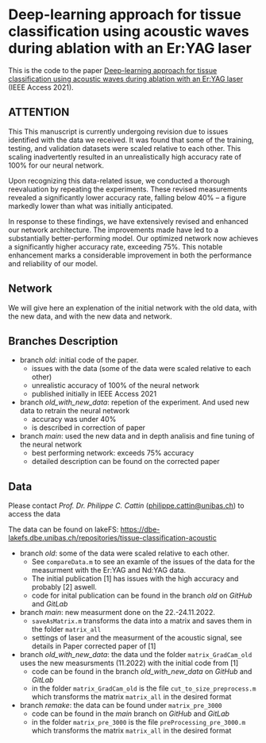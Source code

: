 # Deep-learning approach for tissue classification using acoustic waves during ablation with an Er:YAG laser
This is the code to the paper [Deep-learning approach for tissue classification using acoustic waves during ablation with an Er:YAG laser](https://doi.org/10.1109/ACCESS.2021.3113055) (IEEE Access 2021).

## ATTENTION
This This manuscript is currently undergoing revision due to issues identified with the data we received.
It was found that some of the training, testing, and validation datasets were scaled relative to each other. 
This scaling inadvertently resulted in an unrealistically high accuracy rate of 100% for our neural network.

Upon recognizing this data-related issue, we conducted a thorough reevaluation by repeating the experiments. 
These revised measurements revealed a significantly lower accuracy rate, falling below 40% – a figure markedly lower than what was initially anticipated.

In response to these findings, we have extensively revised and enhanced our network architecture. 
The improvements made have led to a substantially better-performing model. 
Our optimized network now achieves a significantly higher accuracy rate, exceeding 75%. 
This notable enhancement marks a considerable improvement in both the performance and reliability of our model.


## Network
We will give here an explenation of the initial network with the old data, with the new data, and with the new data and network. 


## Branches Description
* branch *old*: initial code of the paper. 
    * issues with the data (some of the data were scaled relative to each other)
    * unrealistic accuracy of 100% of the neural network
    * published initially in IEEE Access 2021
* branch *old_with_new_data*: repetion of the experiment. And used new data to retrain the neural network
    * accuracy was under 40% 
    * is described in correction of paper
* branch *main*: used the new data and in depth analisis and fine tuning of the neural network
    * best performing network: exceeds 75% accuracy
    * detailed description can be found on the corrected paper


## Data
Please contact *Prof. Dr. Philippe C. Cattin* (philippe.cattin@unibas.ch) to access the data

The data can be found on lakeFS: 
https://dbe-lakefs.dbe.unibas.ch/repositories/tissue-classification-acoustic
* branch *old*: some of the data were scaled relative to each other. 
    * See `compareData.m` to see an examle of the issues of the data for the measurment with the Er:YAG and Nd:YAG data. 
    * The initial publication [1] has issues with the high accuracy and probably [2] aswell.
    * code for inital publication can be found in the branch *old* on *GitHub* and *GitLab*
* branch *main*: new measurment done on the 22.-24.11.2022.
    * `saveAsMatrix.m` transforms the data into a matrix and saves them in the folder `matrix_all` 
    * settings of laser and the measurment of the acoustic signal, see details in Paper corrected paper of [1]
* branch *old_with_new_data*: the data und the folder `matrix_GradCam_old` uses the new measursments (11.2022) with the initial code from [1]
    * code can be found in the branch *old_with_new_data* on *GitHub* and *GitLab*
    * in the folder `matrix_GradCam_old` is the file `cut_to_size_preprocess.m` which transforms the matrix `matrix_all` in the desired format
* branch *remake*: the data can be found under `matrix_pre_3000` 
    * code can be found in the *main* branch on *GitHub* and *GitLab*
    * in the folder `matrix_pre_3000` is the file `preProcessing_pre_3000.m` which transforms the matrix `matrix_all` in the desired format




